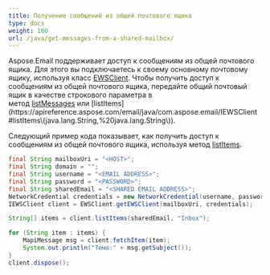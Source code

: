 ```yaml
---
title: Получение сообщений из общей почтового ящика
type: docs
weight: 160
url: /java/get-messages-from-a-shared-mailbox/
---
```



Aspose.Email поддерживает доступ к сообщениям из общей почтового ящика. Для этого вы подключаетесь к своему основному почтовому ящику, используя класс [EWSClient](https://apireference.aspose.com/email/java/com.aspose.email/ewsclient). Чтобы получить доступ к сообщениям из общей почтового ящика, передайте общий почтовый ящик в качестве строкового параметра в метод [listMessages](https://apireference.aspose.com/email/java/com.aspose.email/IEWSClient#listMessages\(java.lang.String,%20java.lang.String,%20boolean\)) или [listItems](https://apireference.aspose.com/email/java/com.aspose.email/IEWSClient#listItems\(java.lang.String,%20java.lang.String\)).

Следующий пример кода показывает, как получить доступ к сообщениям из общей почтового ящика, используя метод [listItems](https://apireference.aspose.com/email/java/com.aspose.email/IEWSClient#listItems\(java.lang.String,%20java.lang.String\)).

~~~Java
final String mailboxUri = "<HOST>";
final String domain = "";
final String username = "<EMAIL ADDRESS>";
final String password = "<PASSWORD>";
final String sharedEmail = "<SHARED EMAIL ADDRESS>";
NetworkCredential credentials = new NetworkCredential(username, password, domain);
IEWSClient client = EWSClient.getEWSClient(mailboxUri, credentials);

String[] items = client.listItems(sharedEmail, "Inbox");

for (String item : items) {
    MapiMessage msg = client.fetchItem(item);
    System.out.println("Тема:" + msg.getSubject());
}
client.dispose();
~~~
